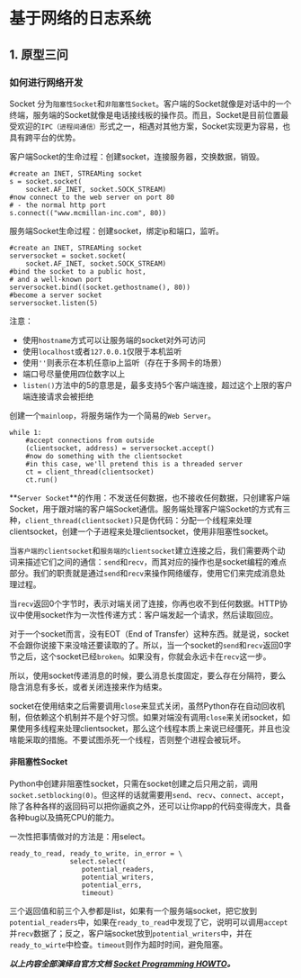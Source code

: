 # 基于网络的日志系统

## 1. 原型三问
### 如何进行网络开发
Socket 分为`阻塞性Socket`和`非阻塞性Socket`。客户端的Socket就像是对话中的一个终端，服务端的Socket就像是电话接线板的操作员。而且，Socket是目前位置最受欢迎的`IPC（进程间通信）`形式之一，相遇对其他方案，Socket实现更为容易，也具有跨平台的优势。

客户端Socket的生命过程：创建socket，连接服务器，交换数据，销毁。

```
#create an INET, STREAMing socket
s = socket.socket(
    socket.AF_INET, socket.SOCK_STREAM)
#now connect to the web server on port 80
# - the normal http port
s.connect(("www.mcmillan-inc.com", 80))
```

服务端Socket生命过程：创建socket，绑定ip和端口，监听。

```
#create an INET, STREAMing socket
serversocket = socket.socket(
    socket.AF_INET, socket.SOCK_STREAM)
#bind the socket to a public host,
# and a well-known port
serversocket.bind((socket.gethostname(), 80))
#become a server socket
serversocket.listen(5)
```
注意：

* 使用`hostname`方式可以让服务端的socket对外可访问
* 使用`localhost`或者`127.0.0.1`仅限于本机监听
* 使用`''`则表示在本机任意ip上监听（存在于多网卡的场景）
* 端口号尽量使用四位数字以上
* `listen()`方法中的5的意思是，最多支持5个客户端连接，超过这个上限的客户端连接请求会被拒绝

创建一个`mainloop`，将服务端作为一个简易的`Web Server`。

```
while 1:
    #accept connections from outside
    (clientsocket, address) = serversocket.accept()
    #now do something with the clientsocket
    #in this case, we'll pretend this is a threaded server
    ct = client_thread(clientsocket)
    ct.run()
```
**`Server Socket`**的作用：不发送任何数据，也不接收任何数据，只创建客户端Socket，用于跟对端的客户端Socket通信。服务端处理客户端Socket的方式有三种，`client_thread(clientsocket)`只是伪代码：分配一个线程来处理clientsocket，创建一个子进程来处理clientsocket，使用非阻塞性socket。

当`客户端的clientsocket`和`服务端的clientsocket`建立连接之后，我们需要两个动词来描述它们之间的通信：`send`和`recv`，而其对应的操作也是socket编程的难点部分。我们的职责就是通过`send`和`recv`来操作网络缓存，使用它们来完成消息处理过程。

当`recv`返回0个字节时，表示对端关闭了连接，你再也收不到任何数据。HTTP协议中使用socket作为一次性传递方式：客户端发起一个请求，然后读取回应。

对于一个socket而言，没有EOT（End of Transfer）这种东西。就是说，socket不会跟你说接下来没啥还要读取的了。所以，当一个socket的`send`和`recv`返回0字节之后，这个socket已经`broken`。如果没有，你就会永远卡在`recv`这一步。

所以，使用socket传递消息的时候，要么消息长度固定，要么存在分隔符，要么隐含消息有多长，或者关闭连接来作为结束。

socket在使用结束之后需要调用`close`来显式关闭，虽然Python存在自动回收机制，但依赖这个机制并不是个好习惯。如果对端没有调用`close`来关闭socket，如果使用多线程来处理clientsocket，那么这个线程本质上来说已经僵死，并且也没啥能采取的措施。不要试图杀死一个线程，否则整个进程会被玩坏。


#### 非阻塞性Socket
Python中创建非阻塞性socket，只需在socket创建之后只用之前，调用`socket.setblocking(0)`。但这样的话就需要用`send`、`recv`、`connect`、`accept`，除了各种各样的返回码可以把你逼疯之外，还可以让你app的代码变得庞大，具备各种bug以及搞死CPU的能力。

一次性把事情做对的方法是：用select。

```
ready_to_read, ready_to_write, in_error = \
               select.select(
                  potential_readers,
                  potential_writers,
                  potential_errs,
                  timeout)
```
三个返回值和前三个入参都是list，如果有一个服务端socket，把它放到`potential_readers`中，如果在`ready_to_read`中发现了它，说明可以调用`accept`并`recv`数据了；反之，客户端socket放到`potential_writers`中，并在`ready_to_wirte`中检查。`timeout`则作为超时时间，避免阻塞。


***以上内容全部演绎自官方文档 [Socket Programming HOWTO](https://docs.python.org/2/howto/sockets.html)。***